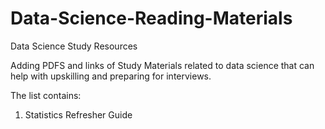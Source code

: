 # Data-Science-Reading-Materials
Data Science Study Resources

Adding PDFS and links of Study Materials related to data science that can help with upskilling and preparing for interviews.

The list contains:

1. Statistics Refresher Guide
